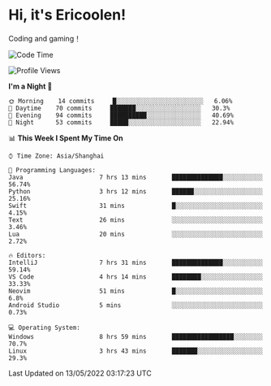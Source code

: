 # Hi, it's Ericoolen!
Coding and gaming！

<!--START_SECTION:waka-->
![Code Time](http://img.shields.io/badge/Code%20Time-242%20hrs%2044%20mins-blue)

![Profile Views](http://img.shields.io/badge/Profile%20Views-0-blue)

**I'm a Night 🦉** 

```text
🌞 Morning    14 commits     █░░░░░░░░░░░░░░░░░░░░░░░░   6.06% 
🌆 Daytime    70 commits     ███████░░░░░░░░░░░░░░░░░░   30.3% 
🌃 Evening    94 commits     ██████████░░░░░░░░░░░░░░░   40.69% 
🌙 Night      53 commits     █████░░░░░░░░░░░░░░░░░░░░   22.94%

```


📊 **This Week I Spent My Time On** 

```text
⌚︎ Time Zone: Asia/Shanghai

💬 Programming Languages: 
Java                     7 hrs 13 mins       ██████████████░░░░░░░░░░░   56.74% 
Python                   3 hrs 12 mins       ██████░░░░░░░░░░░░░░░░░░░   25.16% 
Swift                    31 mins             █░░░░░░░░░░░░░░░░░░░░░░░░   4.15% 
Text                     26 mins             ░░░░░░░░░░░░░░░░░░░░░░░░░   3.46% 
Lua                      20 mins             ░░░░░░░░░░░░░░░░░░░░░░░░░   2.72%

🔥 Editors: 
IntelliJ                 7 hrs 31 mins       ██████████████░░░░░░░░░░░   59.14% 
VS Code                  4 hrs 14 mins       ████████░░░░░░░░░░░░░░░░░   33.33% 
Neovim                   51 mins             █░░░░░░░░░░░░░░░░░░░░░░░░   6.8% 
Android Studio           5 mins              ░░░░░░░░░░░░░░░░░░░░░░░░░   0.73%

💻 Operating System: 
Windows                  8 hrs 59 mins       █████████████████░░░░░░░░   70.7% 
Linux                    3 hrs 43 mins       ███████░░░░░░░░░░░░░░░░░░   29.3%

```


 Last Updated on 13/05/2022 03:17:23 UTC
<!--END_SECTION:waka-->

